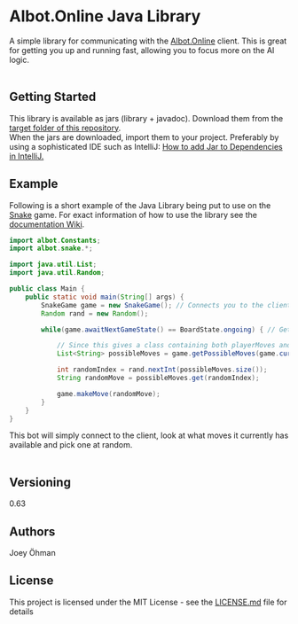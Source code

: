 # Albot.Online Java Library

A simple library for communicating with the [Albot.Online](https://Albot.Online) client. 
This is great for getting you up and running fast, allowing you to focus more on the AI logic.
<br><br>
## Getting Started
This library is available as jars (library + javadoc). Download them from the [target folder of this repository](https://github.com/Albot-Online/Albot-Java-Library/tree/master/target).<br>
When the jars are downloaded, import them to your project. Preferably by using a sophisticated IDE such as IntelliJ: [How to add Jar to Dependencies in IntelliJ.](https://www.jetbrains.com/help/idea/library.html#add-library-to-module-dependencies)

## Example
Following is a short example of the Java Library being put to use on the [Snake](https://www.albot.online/snake/) game. 
For exact information of how to use the library see the [documentation Wiki](https://github.com/Albot-Online/Albot-Java-Library/wiki).

```java
import albot.Constants;
import albot.snake.*;

import java.util.List;
import java.util.Random;

public class Main {
    public static void main(String[] args) {
        SnakeGame game = new SnakeGame(); // Connects you to the client
        Random rand = new Random();

        while(game.awaitNextGameState() == BoardState.ongoing) { // Gets/Updates the board

            // Since this gives a class containing both playerMoves and enemyMoves, we specify playerMoves
            List<String> possibleMoves = game.getPossibleMoves(game.currentBoard).playerMoves;

            int randomIndex = rand.nextInt(possibleMoves.size());
            String randomMove = possibleMoves.get(randomIndex);

            game.makeMove(randomMove);
        }
    }
}
```
This bot will simply connect to the client, look at what moves it currently has available and pick one at random.
<br><br>


## Versioning

  0.63
  
## Authors

  Joey Öhman

## License

This project is licensed under the MIT License - see the [LICENSE.md](https://github.com/Albot-Online/Albot-Java-Library/blob/master/LICENSE) file for details
